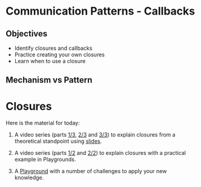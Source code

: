 # Communication Patterns - Callbacks

## Objectives

- Identify closures and callbacks
- Practice creating your own closures
- Learn when to use a closure

## Mechanism vs Pattern

# Closures

Here is the material for today:

1. A video series (parts [1/3](https://youtu.be/PO8CwljIqUM), [2/3](https://youtu.be/CxJOnxwoyYY) and [3/3](https://youtu.be/wzsnC2iLpBQ)) to explain closures from a theoretical standpoint using [slides](slides.pdf).

2. A video series (parts [1/2](https://youtu.be/73ZQVwoRTHE) and [2/2](https://youtu.be/22TCYl8hVNU)) to explain closures with a practical example in Playgrounds.

3. A [Playground](closures-challenges.playground) with a number of challenges to apply your new knowledge. 
